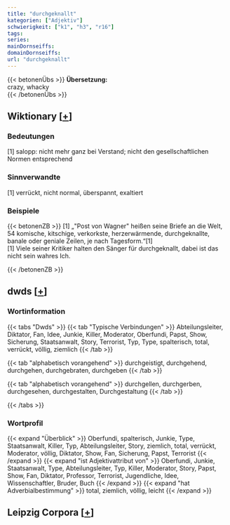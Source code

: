 ```yaml
---
title: "durchgeknallt"
kategorien: ["Adjektiv"]
schwierigkeit: ["k1", "h3", "r16"]
tags:
series:
mainDornseiffs:
domainDornseiffs:
url: "durchgeknallt"
---
```


{{< betonenÜbs >}}
**Übersetzung:**  
crazy, whacky  
{{< /betonenÜbs >}}

## Wiktionary [[+](https://de.wiktionary.org/wiki/durchgeknallt)]

### Bedeutungen
[1] salopp: nicht mehr ganz bei Verstand; nicht den gesellschaftlichen Normen entsprechend  

### Sinnverwandte
[1] verrückt, nicht normal, überspannt, exaltiert  

### Beispiele
{{< betonenZB >}}
[1] „"Post von Wagner" heißen seine Briefe an die Welt, 54 komische, kitschige, verkorkste, herzerwärmende, durchgeknallte, banale oder geniale Zeilen, je nach Tagesform.“[1]  
[1] Viele seiner Kritiker halten den Sänger für durchgeknallt, dabei ist das nicht sein wahres Ich.  

{{< /betonenZB >}}


## dwds [[+](https://www.dwds.de/wb/durchgeknallt)]

### Wortinformation
{{< tabs "Dwds" >}}
{{< tab "Typische Verbindungen" >}}
Abteilungsleiter, Diktator, Fan, Idee, Junkie, Killer, Moderator, Oberfundi, Papst, Show, Sicherung, Staatsanwalt, Story, Terrorist, Typ, Type, spalterisch, total, verrückt, völlig, ziemlich
{{< /tab >}}

{{< tab "alphabetisch vorangehend" >}}
durchgeistigt, durchgehend, durchgehen, durchgebraten, durchgeben
{{< /tab >}}

{{< tab "alphabetisch vorangehend" >}}
durchgellen, durchgerben, durchgesehen, durchgestalten, Durchgestaltung
{{< /tab >}}

{{< /tabs >}}

### Wortprofil
{{< expand "Überblick" >}} Oberfundi, spalterisch, Junkie, Type, Staatsanwalt, Killer, Typ, Abteilungsleiter, Story, ziemlich, total, verrückt, Moderator, völlig, Diktator, Show, Fan, Sicherung, Papst, Terrorist {{< /expand >}}
{{< expand "ist Adjektivattribut von" >}} Oberfundi, Junkie, Staatsanwalt, Type, Abteilungsleiter, Typ, Killer, Moderator, Story, Papst, Show, Fan, Diktator, Professor, Terrorist, Jugendliche, Idee, Wissenschaftler, Bruder, Buch {{< /expand >}}
{{< expand "hat Adverbialbestimmung" >}} total, ziemlich, völlig, leicht {{< /expand >}}

## Leipzig Corpora [[+](https://corpora.uni-leipzig.de/en/res?word=durchgeknallt&corpusId=deu_newscrawl-public_2018)]

